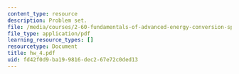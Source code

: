 ```yaml
---
content_type: resource
description: Problem set.
file: /media/courses/2-60-fundamentals-of-advanced-energy-conversion-spring-2004/fd42f0d9ba199816dec267e72c0ded13_hw_4.pdf
file_type: application/pdf
learning_resource_types: []
resourcetype: Document
title: hw_4.pdf
uid: fd42f0d9-ba19-9816-dec2-67e72c0ded13
---
```

